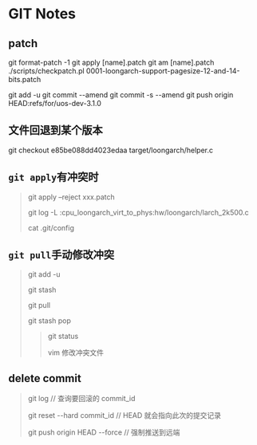 # GIT Notes

## patch

git format-patch -1
git apply [name].patch
git am [name].patch
./scripts/checkpatch.pl 0001-loongarch-support-pagesize-12-and-14-bits.patch

git add -u
git commit --amend
git commit -s --amend
git push origin HEAD:refs/for/uos-dev-3.1.0

## 文件回退到某个版本

git checkout e85be088dd4023edaa target/loongarch/helper.c

## ``git apply``有冲突时

>git apply –reject xxx.patch
>
>git log -L :cpu_loongarch_virt_to_phys:hw/loongarch/larch_2k500.c
>
>cat .git/config

## ``git pull``手动修改冲突

> git add -u
>
> git stash
>
> git pull
>
> git stash pop
>> git status
>>
>> vim 修改冲突文件

## delete commit

> git log // 查询要回滚的 commit_id
>
> git reset --hard commit_id // HEAD 就会指向此次的提交记录
>
> git push origin HEAD --force // 强制推送到远端
